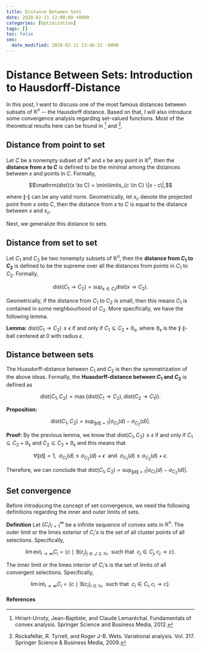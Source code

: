 ```yaml
---
title: Distance Between Sets
date: 2020-02-11 12:00:00 +0800
categories: [Optimization]
tags: []
toc: false
seo:
  date_modified: 2020-02-11 13:46:22 -0800
---
```

# Distance Between Sets: Introduction to Hausdorff-Distance
In this post, I want to discuss one of the most famous distances between subsets of $\mathbb{R}^n$ -- the Hausdorff distance. Based on that, I will also introduce some convergence analysis regarding set-valued functions. Most of the theoretical results here can be found in [^1] and [^2].

## Distance from point to set
Let $C$ be a nonempty subset of $\mathbb{R}^n$ and $x$ be any point in $\mathbb{R}^n$, then the **distance from $x$ to $C$** is defined to be the minimal among the distances between $x$ and points in $C$. Formally, 

$$\mathrm{dist}(x \to C) = \min\limits_{c \in C} \|x - c\|,$$

where $\|\cdot\|$ can be any valid norm. Geometrically, let $x_c$ denote the projected point from $x$ onto $C$, then the distance from $x$ to $C$ is equal to the distance between $x$ and $x_c$.

Next, we generalize this distance to sets. 
## Distance from set to set
Let $C_1$ and $C_2$ be two nonempty subsets of $\mathbb{R}^n$, then the **distance from $C_1$ to $C_2$** is defined to be the supreme over all the distances from points in $C_1$ to $C_2$. Formally, 

$$\mathrm{dist}(C_1 \to C_2) = \sup_{x \in C_1} \mathrm{dist}(x \to C_2).$$ 

Geometrically, if the distance from $C_1$ to $C_2$ is small, then this means $C_1$ is contained in some neighbourhood of $C_2$. More specifically, we have the following lemma. 

**Lemma:** $\mathrm{dist}(C_1 \to C_2) \leq \epsilon$ if and only if $C_1 \subseteq C_2 + \mathbb{B}_{\epsilon}$, where $\mathbb{B}_{\epsilon}$ is the $\|\cdot\|$-ball centered at $0$ with radius $\epsilon$.

## Distance between sets
The Huasdorff-distance between $C_1$ and $C_2$ is then the symmetrization of the above ideas. Formally, the **Huasdorff-distance between $C_1$ and $C_2$** is defined as

$$\mathrm{dist}(C_1, C_2) = \max\{\mathrm{dist}(C_1 \to C_2), \mathrm{dist}(C_2 \to C_1)\}.$$

**Proposition:** 

$$\mathrm{dist}(C_1, C_2) = \sup_{\|d\| = 1} |\sigma_{C_1}(d) - \sigma_{C_2}(d)|.$$

**Proof:** By the previous lemma, we know that $\mathrm{dist}(C_1, C_2) \leq \epsilon$ if and only if $C_1 \subseteq C_2 + \mathbb{B}_{\epsilon}$ and $C_2 \subseteq C_2 + \mathbb{B}_{\epsilon}$ and this means that 

$$\forall \|d\| = 1,\enspace\sigma_{C_1}(d) \leq \sigma_{C_2}(d) + \epsilon \enspace \text{and} \enspace \sigma_{C_1}(d) \leq \sigma_{C_2}(d) + \epsilon.$$

Therefore, we can conclude that $\mathrm{dist}(C_1, C_2) = \sup_{\|d\| = 1} |\sigma_{C_1}(d) - \sigma_{C_2}(d)|$.

## Set convergence
Before introducing the concept of set convergence, we need the following definitions regarding the inner and outer limits of sets. 

**Definition** Let $\{C_i\}_{i = 1}^{\infty}$ be a infinite sequence of convex sets in $\mathbb{R}^n$. The outer limit or the limes exterior of $C_i$'s is the set of all cluster points of all selections. Specifically, 

$$\lim\mathrm{ext}_{i \to \infty} C_i = \{c \mid \exists (c_j)_{j \in J \subseteq \mathbb{N}}, \enspace \text{such that}\enspace c_j \in C_j, c_j \to c\}.$$

The inner limit or the limes interior of $C_i$'s is the set of limits of all convergent selections. Specifically, 

$$\lim\mathrm{int}_{i \to \infty} C_i = \{c \mid \exists (c_i)_{i \in \mathbb{N}}, \enspace \text{such that}\enspace c_i \in C_i, c_i \to c\}.$$






#### References
[^1]: Hiriart-Urruty, Jean-Baptiste, and Claude Lemaréchal. Fundamentals of convex analysis. Springer Science and Business Media, 2012.
[^2]: Rockafellar, R. Tyrrell, and Roger J-B. Wets. Variational analysis. Vol. 317. Springer Science & Business Media, 2009.

